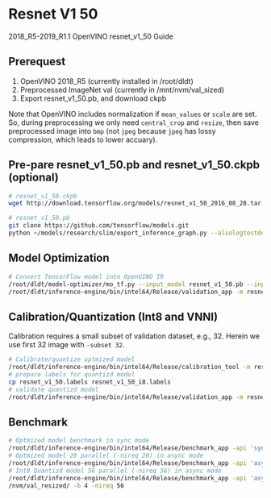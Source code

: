 # Resnet V1 50

2018_R5-2019_R1.1 OpenVINO resnet_v1_50 Guide

## Prerequest

1. OpenVINO 2018_R5 (currently installed in /root/dldt)
2. Preprocessed ImageNet val (currently in /mnt/nvm/val_sized)
3. Export resnet_v1_50.pb, and download ckpb

Note that OpenVINO includes normalization if `mean_values` or `scale` are set. So, during preprocessing we only need `central_crop` and `resize`, then save preprocessed image into `bmp` (not `jpeg` because `jpeg` has lossy compression, which leads to lower accuary).

## Pre-pare resnet_v1_50.pb and resnet_v1_50.ckpb (optional)

```bash
# resnet_v1_50.ckpb
wget http://download.tensorflow.org/models/resnet_v1_50_2016_08_28.tar.gz

# resnet_v1_50.pb
git clone https://github.com/tensorflow/models.git
python ~/models/research/slim/export_inference_graph.py --alsologtostderr --model_name=resnet_v1_50 --labels_offset=1 --output_file=./resnet_v1_50.pb
```

## Model Optimization

```bash
# Convert TensorFlow model into OpenVINO IR
/root/dldt/model-optimizer/mo_tf.py --input_model resnet_v1_50.pb --input_checkpoint resnet_v1_50.ckpt --input_shape [4,224,224,3] --reverse_input_channels --mean_values [123.68,116.78,103.94]
/root/dldt/inference-engine/bin/intel64/Release/validation_app -m resnet_v1_50.xml -i /mnt/nvm/val_resized/val.txt
```

## Calibration/Quantization (Int8 and VNNI)

Calibration requires a small subset of validation dataset, e.g., 32. Herein we use first 32 image with `-subset 32`.

```bash
# Calibrate/quantize optmized model
/root/dldt/inference-engine/bin/intel64/Release/calibration_tool -m resnet_v1_50.xml -i /mnt/nvm/val_resized/val.txt -subset 32
# prepare labels for quantizd model
cp resnet_v1_50.labels resnet_v1_50_i8.labels
# validate quantizd model
/root/dldt/inference-engine/bin/intel64/Release/validation_app -m resnet_v1_50_i8.xml -i /mnt/nvm/val_resized/val.txt
```

## Benchmark

```bash
# Optmized model benchmark in sync mode
/root/dldt/inference-engine/bin/intel64/Release/benchmark_app -api 'sync' -d CPU -m resnet_v1_50.xml -l /root/dldt/inference-engine/bin/intel64/Release/lib/libcpu_extension.so -i /mnt/nvm/val_resized/ -b 4
# Optmized model 20 parallel (-nireq 20) in async mode
/root/dldt/inference-engine/bin/intel64/Release/benchmark_app -api 'async' -d CPU -m resnet_v1_50.xml -l /root/dldt/inference-engine/bin/intel64/Release/lib/libcpu_extension.so -i /mnt/nvm/val_resized/ -b 4 -nireq 20
# Int8 Quantizd model 56 parallel (-nireq 56) in async mode
/root/dldt/inference-engine/bin/intel64/Release/benchmark_app -api 'async' -d CPU -m resnet_v1_50_i8.xml -l /root/dldt/inference-engine/bin/intel64/Release/lib/libcpu_extension.so -i /mnt
/nvm/val_resized/ -b 4 -nireq 56
```
